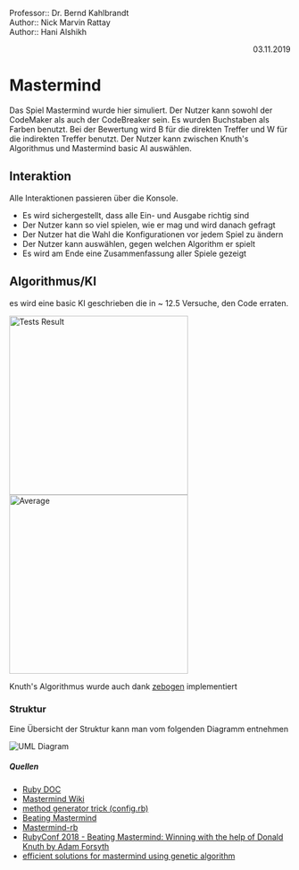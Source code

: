 Professor:: Dr. Bernd Kahlbrandt  
Author:: Nick Marvin Rattay  
Author:: Hani Alshikh  
<div style="text-align: right">03.11.2019</div>

# Mastermind

Das Spiel Mastermind wurde hier simuliert. Der Nutzer kann sowohl der CodeMaker als auch der CodeBreaker sein.
Es wurden Buchstaben als Farben benutzt. Bei der Bewertung wird B für die direkten Treffer und W für die indirekten Treffer benutzt.
Der Nutzer kann zwischen Knuth's Algorithmus und Mastermind basic AI auswählen.

## Interaktion

Alle Interaktionen passieren über die Konsole.

- Es wird sichergestellt, dass alle Ein- und Ausgabe richtig sind
- Der Nutzer kann so viel spielen, wie er mag und wird danach gefragt
- Der Nutzer hat die Wahl die Konfigurationen vor jedem Spiel zu ändern
- Der Nutzer kann auswählen, gegen welchen Algorithm er spielt
- Es wird am Ende eine Zusammenfassung aller Spiele gezeigt

## Algorithmus/KI

es wird eine basic KI geschrieben die in ~ 12.5 Versuche, den Code erraten.
<p float="left">
    <img src="graph/Mastermind AI.svg" alt="Tests Result" width="320"/>
    <img src="graph/Mastermind AI Guesses Average.svg" alt="Average" width="320"/>
</p>

Knuth's Algorithmus wurde auch dank [zebogen](https://github.com/zebogen) implementiert 

<div style="page-break-after: always;"></div>

### Struktur

Eine Übersicht der Struktur kann man vom folgenden Diagramm entnehmen

![UML Diagram](UML/Mastermind.svg)

##### Quellen
- [Ruby DOC](https://ruby-doc.org)
- [Mastermind Wiki](https://en.wikipedia.org/wiki/Mastermind_(board_game)#Five-guess_algorithm)
- [method generator trick (config.rb)](https://stackoverflow.com/questions/14257979/create-multiple-identical-methods-in-ruby)
- [Beating Mastermind](https://github.com/agfor/talks/tree/master/beating_mastermind)
- [Mastermind-rb](https://github.com/zebogen/mastermind-rb/blob/master/mastermind.rb)
- [RubyConf 2018 - Beating Mastermind: Winning with the help of Donald Knuth by Adam Forsyth](https://www.youtube.com/watch?v=Okm_t5T1PiA&t=1423s)
- [efficient solutions for mastermind using genetic algorithm](http://citeseerx.ist.psu.edu/viewdoc/download?doi=10.1.1.496.276&rep=rep1&type=pdf)